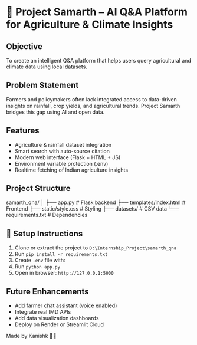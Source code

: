# 🌾 Project Samarth – AI Q&A Platform for Agriculture & Climate Insights

## Objective
To create an intelligent Q&A platform that helps users query agricultural and climate data using  local datasets.

## Problem Statement
Farmers and policymakers often lack integrated access to data-driven insights on rainfall, crop yields, and agricultural trends. Project Samarth bridges this gap using AI and open data.

## Features
- Agriculture & rainfall dataset integration
- Smart search with auto-source citation
- Modern web interface (Flask + HTML + JS)
- Environment variable protection (.env)
- Realtime fetching of Indian agriculture insights

## Project Structure

samarth_qna/
│
├── app.py   # Flask backend
├── templates/index.html   # Frontend
├── static/style.css   # Styling
├── datasets/   # CSV data
└── requirements.txt   # Dependencies

## 🚀 Setup Instructions
1. Clone or extract the project to `D:\Internship_Project\samarth_qna`
2. Run `pip install -r requirements.txt`
3. Create `.env` file with:
4. Run `python app.py`
5. Open in browser: `http://127.0.0.1:5000`

## Future Enhancements
- Add farmer chat assistant (voice enabled)
- Integrate real IMD APIs
- Add data visualization dashboards
- Deploy on Render or Streamlit Cloud

Made by Kanishk 🤍🤍
